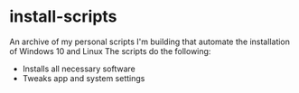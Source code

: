 # install-scripts
An archive of my personal scripts I'm building that automate the installation of Windows 10 and Linux
The scripts do the following:
* Installs all necessary software
* Tweaks app and system settings
